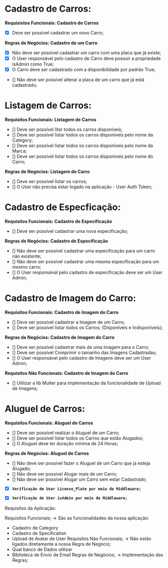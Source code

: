 # Cadastro de Carros:

**Requisistos Funcionais: Cadastro de Carros**

- [x] Deve ser possível cadastrar um novo Carro;

**Regras de Negócios: Cadastro de um Carro**

- [x] Não deve ser possível cadastrar um carro com uma placa que já existe;
- [x] O User responsável pelo cadastro de Carro deve possuir a propriedade isAdmin como True;
- [x] O Carro deve ser cadastrado com a disponibilidade por padrão True;
- [] Não deve ser possível alterar a placa de um carro que já está cadastrado;


# Listagem de Carros:

**Requisitos Funcionais: Listagem de Carros**

- [] Deve ser possível litar todos os carros disponíveis;
- [] Deve ser possível listar todos os carros disponíveis pelo nome da Category;
- [] Deve ser possível listar todos os carros disponíveis pelo nome da Marca;
- [] Deve ser possível listar todos os carros disponíveis pelo nome do Carro;

**Regras de Negócios: Listagem de Carro**

- [] Deve ser possível listar os carros;
- [] O User não precisa estar logado na aplicação - User Auth Token;

# Cadastro de Especficação:

**Requisitos Funcionais: Cadastro de Especificação**

- [] Deve ser possível cadastrar uma nova especificação;

**Regras de Negócios: Cadastro de Especificação**

- [] Não deve ser possível cadastrar uma especificação para um carro não existente;
- [] Não deve ser possível cadastrar uma mesma especificação para um mesmo carro;
- [] O User responséval pelo cadastro de especificação deve ser um User Admin;

# Cadastro de Imagem do Carro:

**Requisitos Funcionais: Cadastro de Imagem do Carro**

- [] Deve ser possível cadastrar a Imagem de um Carro;
- [] Deve ser possível listar todos os Carros; (Disponíveis e Indisponíveis);

**Regras de Negócios: Cadastro de Imagem do Carro**

- [] Deve ser possível cadastrar mais de uma Imagem para o Carro;
- [] Deve ser possível Comprimir o tamanho das Imagens Cadastradas;
- [] O User responsável pelo cadastro de Imagens deve ser um User Admin;

**Requisitos Não Funcionais: Cadastro de Imagem do Carro**

- [] Utilizar a lib Multer para implementação da funcionalidade de Upload de Imagens;

# Aluguel de Carros: 

**Requisitos Funcionais: Aluguel de Carros**
- [] Deve ser possível realizar o Aluguel de um Carro;
- [] Deve ser possível listar todos os Carros que estão Alugados;
- [] O Aluguel deve ter duração mínima de 24 Horas;

**Regras de Negócios: Aluguel de Carros**
- [] Não deve ser possível fazer o Aluguel de um Carro que já esteja Alugado;
- [] Não deve ser possível Alugar mais de um Carro;
- [] Não deve ser possível Alugar um Carro sem estar Cadastrado;

- [x] **`Verificação de User License_Plate por meio de Middleware;`**
- [x] **`Verificação de User isAdmin por meio de Middleware;`**



Requisitos da Aplicação:

Requisitos Funcionais;
 -> São as funcionalidades da nossa aplicação:
  - Cadastro de Category
  - Cadastro de Specification
  - Upload de Avatar de User
Requisitos Não Funcionais;
  -> Não estão ligados diretamente a nossa Regra de Negócio;
  - Qual banco de Dados utilizar
  - Biblioteca de Envio de Email
Regras de Negócios;
  -> Implementação das Regras;